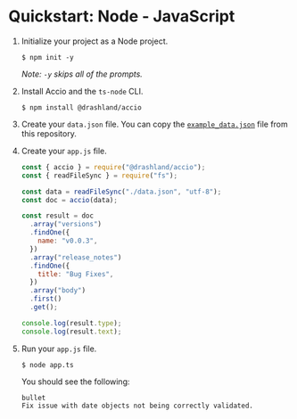 # Quickstart: Node - JavaScript

1. Initialize your project as a Node project.

    ```
    $ npm init -y
    ```

    _Note: `-y` skips all of the prompts._

2. Install Accio and the `ts-node` CLI.

    ```
    $ npm install @drashland/accio
    ```

3. Create your `data.json` file. You can copy the [`example_data.json`](../../example_data.json) file from this repository.

4. Create your `app.js` file.

    ```javascript
    const { accio } = require("@drashland/accio");
    const { readFileSync } = require("fs");
    
    const data = readFileSync("./data.json", "utf-8");
    const doc = accio(data);
    
    const result = doc
      .array("versions")
      .findOne({
        name: "v0.0.3",
      })
      .array("release_notes")
      .findOne({
        title: "Bug Fixes",
      })
      .array("body")
      .first()
      .get();
    
    console.log(result.type);
    console.log(result.text);
    ```

5. Run your `app.js` file.

    ```
    $ node app.ts
    ```

    You should see the following:

    ```
    bullet
    Fix issue with date objects not being correctly validated.

